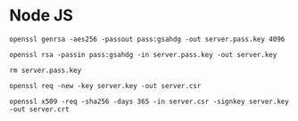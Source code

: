 # Node JS

`openssl genrsa -aes256 -passout pass:gsahdg -out server.pass.key 4096`

`openssl rsa -passin pass:gsahdg -in server.pass.key -out server.key`

`rm server.pass.key`

`openssl req -new -key server.key -out server.csr`

`openssl x509 -req -sha256 -days 365 -in server.csr -signkey server.key -out server.crt`